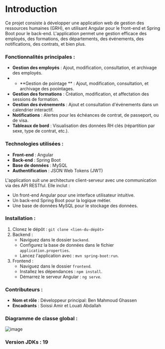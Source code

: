 # Introduction
Ce projet consiste à développer une application web de gestion des ressources humaines (GRH), en utilisant Angular pour le front-end et Spring Boot pour le back-end. L'application permet une gestion efficace des employés, des formations, des départements, des événements, des notifications, des contrats, et bien plus.

### Fonctionnalités principales :
- **Gestion des employés** : Ajout, modification, consultation, et archivage des employés.
- - **Gestion de pointage ** : Ajout, modification, consultation, et archivage des poointages.
- **Gestion des formations** : Création, modification, et affectation des sessions de formation.
- **Gestion des événements** : Ajout et consultation d'événements dans un calendrier interactif.
- **Notifications** : Alertes pour les échéances de contrat, de passeport, ou de visa.
- **Tableaux de bord** : Visualisation des données RH clés (répartition par sexe, type de contrat, etc.).

### Technologies utilisées :
- **Front-end** : Angular
- **Back-end** : Spring Boot
- **Base de données** : MySQL
- **Authentification** : JSON Web Tokens (JWT)

L'application suit une architecture client-serveur avec une communication via des API RESTful. Elle inclut :
- Un front-end Angular pour une interface utilisateur intuitive.
- Un back-end Spring Boot pour la logique métier.
- Une base de données MySQL pour le stockage des données.

### Installation :
1. Clonez le dépôt : `git clone <lien-du-dépôt>`
2. Backend :
   - Naviguez dans le dossier `backend`.
   - Configurez la base de données dans le fichier `application.properties`.
   - Lancez l'application avec : `mvn spring-boot:run`.
3. Frontend :
   - Naviguez dans le dossier `frontend`.
   - Installez les dépendances : `npm install`.
   - Démarrez le serveur Angular : `ng serve`.

### Contributeurs :
- **Nom et rôle** : Développeur principal: Ben Mahmoud Ghassen
- **Encadrants** : Soissi Amir et Louati Abdallah

### Diagramme de classe global :
![image](https://github.com/user-attachments/assets/ccba9b40-e1bc-444b-97de-014d1c2fdf3d)


### Version JDKs : 19 



